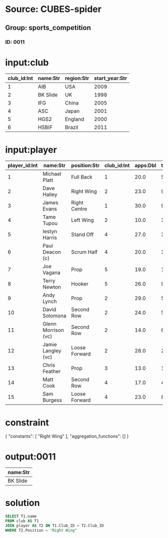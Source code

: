 # Source: CUBES-spider
## Group: sports_competition
### ID: 0011

# input:club

| club_id:Int | name:Str | region:Str | start_year:Str |
|---|---|---|---|
| 1 | AIB | USA | 2009 |
| 2 | BK Slide | UK | 1998 |
| 3 | IFG | China | 2005 |
| 4 | ASC | Japan | 2001 |
| 5 | HGS2 | England | 2000 |
| 6 | HSBIF | Brazil | 2011 |

# input:player

| player_id:Int | name:Str | position:Str | club_id:Int | apps:Dbl | tries:Dbl | goals:Str | points:Dbl |
|---|---|---|---|---|---|---|---|
| 1 | Michael Platt | Full Back | 1 | 20.0 | 5.0 | 0 | 20.0 |
| 2 | Dave Halley | Right Wing | 2 | 23.0 | 9.0 | 0 | 36.0 |
| 3 | James Evans | Right Centre | 1 | 30.0 | 9.0 | 0 | 36.0 |
| 4 | Tame Tupou | Left Wing | 2 | 10.0 | 3.0 | 0 | 12.0 |
| 5 | Iestyn Harris | Stand Off | 4 | 27.0 | 3.0 | 50/60 | 110.0 |
| 6 | Paul Deacon (c) | Scrum Half | 4 | 20.0 | 3.0 | 90/106 | 188.0 |
| 7 | Joe Vagana | Prop | 5 | 19.0 | 1.0 | 0/1 | 4.0 |
| 8 | Terry Newton | Hooker | 5 | 26.0 | 9.0 | 0 | 36.0 |
| 9 | Andy Lynch | Prop | 2 | 29.0 | 5.0 | 0 | 20.0 |
| 10 | David Solomona | Second Row | 2 | 24.0 | 5.0 | 0 | 20.0 |
| 11 | Glenn Morrison (vc) | Second Row | 2 | 14.0 | 6.0 | 0 | 24.0 |
| 12 | Jamie Langley (vc) | Loose Forward | 2 | 28.0 | 2.0 | 0 | 8.0 |
| 13 | Chris Feather | Prop | 3 | 13.0 | 1.0 | 0 | 4.0 |
| 14 | Matt Cook | Second Row | 4 | 17.0 | 4.0 | 0 | 16.0 |
| 15 | Sam Burgess | Loose Forward | 4 | 23.0 | 8.0 | 0 | 32.0 |

# constraint

{
  "constants": [
    "Right Wing"
  ],
  "aggregation_functions": []
}

# output:0011

| name:Str |
|---|
| BK Slide |

# solution

```sql
SELECT T1.name
FROM club AS T1
JOIN player AS T2 ON T1.Club_ID = T2.Club_ID
WHERE T2.Position = "Right Wing"
```
